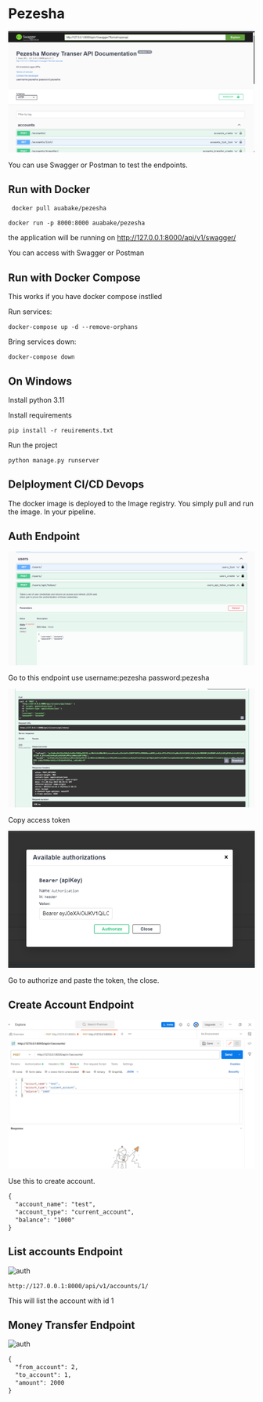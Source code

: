 # Pezesha

![Pezesha](./images/pezesha.png)

You can use Swagger or Postman to test the endpoints.

## Run with Docker

```
 docker pull auabake/pezesha
```

```
docker run -p 8000:8000 auabake/pezesha
```

the application will be running on
http://127.0.0.1:8000/api/v1/swagger/

You can access with Swagger or Postman 

## Run with Docker Compose

This works if you have docker compose instlled

Run services:

```
docker-compose up -d --remove-orphans
```

Bring services down:
```
docker-compose down
```

## On Windows

Install python 3.11

Install requirements
```
pip install -r reuirements.txt
```

Run the project
```
python manage.py runserver
```

## Delployment CI/CD Devops

The docker image is deployed to the Image registry. You simply pull and run the image. In your pipeline.

## Auth Endpoint

![auth](./images/auth.png)

Go to this endpoint use username:pezesha password:pezesha 

![auth](./images/accesstoken.png)

Copy access token

![auth](./images/token.png)

Go to authorize and paste the token, the close.

## Create Account Endpoint

![auth](./images/create.png)

Use this to create account.

```
{
  "account_name": "test",
  "account_type": "current_account",
  "balance": "1000"
}
````

## List accounts Endpoint

![auth](./images/getaccount.png)

```
http://127.0.0.1:8000/api/v1/accounts/1/
```

This will list the account with id 1

## Money Transfer Endpoint

![auth](./images/send.png)

```
{
  "from_account": 2,  
  "to_account": 1,    
  "amount": 2000
}
```
